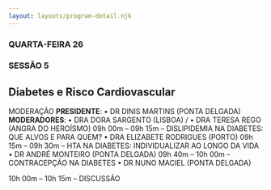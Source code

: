 ```yaml
---
layout: layouts/program-detail.njk
---
```

### QUARTA-FEIRA 26  
### SESSÃO 5
## Diabetes e Risco Cardiovascular
MODERAÇÃO
**PRESIDENTE**: • DR DINIS MARTINS (PONTA DELGADA)
**MODERADORES**: • DRA DORA SARGENTO (LISBOA) /
• DRA TERESA REGO (ANGRA DO HEROÍSMO)
09h 00m – 09h 15m – DISLIPIDEMIA NA DIABETES: QUE ALVOS E PARA QUEM?
• DRA ELIZABETE RODRIGUES (PORTO)
09h 15m – 09h 30m – HTA NA DIABETES: INDIVIDUALIZAR AO LONGO DA VIDA
• DR ANDRÉ MONTEIRO (PONTA DELGADA)
09h 40m – 10h 00m – CONTRACEPÇÃO NA DIABETES
• DR NUNO MACIEL (PONTA DELGADA)

10h 00m – 10h 15m – DISCUSSÃO
